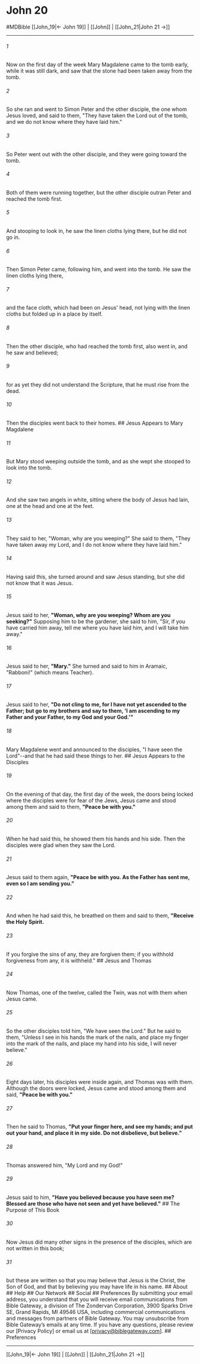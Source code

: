 # John 20
#MDBible
[[John_19|← John 19]] | [[John]] | [[John_21|John 21 →]]

***






###### 1 


Now on the first day of the week Mary Magdalene came to the tomb early, while it was still dark, and saw that the stone had been taken away from the tomb. 





###### 2 


So she ran and went to Simon Peter and the other disciple, the one whom Jesus loved, and said to them, "They have taken the Lord out of the tomb, and we do not know where they have laid him." 





###### 3 


So Peter went out with the other disciple, and they were going toward the tomb. 





###### 4 


Both of them were running together, but the other disciple outran Peter and reached the tomb first. 





###### 5 


And stooping to look in, he saw the linen cloths lying there, but he did not go in. 





###### 6 


Then Simon Peter came, following him, and went into the tomb. He saw the linen cloths lying there, 





###### 7 


and the face cloth, which had been on Jesus' head, not lying with the linen cloths but folded up in a place by itself. 





###### 8 


Then the other disciple, who had reached the tomb first, also went in, and he saw and believed; 





###### 9 


for as yet they did not understand the Scripture, that he must rise from the dead. 





###### 10 


Then the disciples went back to their homes. ## Jesus Appears to Mary Magdalene 





###### 11 


But Mary stood weeping outside the tomb, and as she wept she stooped to look into the tomb. 





###### 12 


And she saw two angels in white, sitting where the body of Jesus had lain, one at the head and one at the feet. 





###### 13 


They said to her, "Woman, why are you weeping?" She said to them, "They have taken away my Lord, and I do not know where they have laid him." 





###### 14 


Having said this, she turned around and saw Jesus standing, but she did not know that it was Jesus. 





###### 15 


Jesus said to her, **"Woman, why are you weeping? Whom are you seeking?"** Supposing him to be the gardener, she said to him, "Sir, if you have carried him away, tell me where you have laid him, and I will take him away." 





###### 16 


Jesus said to her, **"Mary."** She turned and said to him in Aramaic, "Rabboni!" (which means Teacher). 





###### 17 


Jesus said to her, **"Do not cling to me, for I have not yet ascended to the Father; but go to my brothers and say to them, 'I am ascending to my Father and your Father, to my God and your God.'"** 





###### 18 


Mary Magdalene went and announced to the disciples, "I have seen the Lord"--and that he had said these things to her. ## Jesus Appears to the Disciples 





###### 19 


On the evening of that day, the first day of the week, the doors being locked where the disciples were for fear of the Jews, Jesus came and stood among them and said to them, **"Peace be with you."** 





###### 20 


When he had said this, he showed them his hands and his side. Then the disciples were glad when they saw the Lord. 





###### 21 


Jesus said to them again, **"Peace be with you. As the Father has sent me, even so I am sending you."** 





###### 22 


And when he had said this, he breathed on them and said to them, **"Receive the Holy Spirit.** 





###### 23 


If you forgive the sins of any, they are forgiven them; if you withhold forgiveness from any, it is withheld." ## Jesus and Thomas 





###### 24 


Now Thomas, one of the twelve, called the Twin, was not with them when Jesus came. 





###### 25 


So the other disciples told him, "We have seen the Lord." But he said to them, "Unless I see in his hands the mark of the nails, and place my finger into the mark of the nails, and place my hand into his side, I will never believe." 





###### 26 


Eight days later, his disciples were inside again, and Thomas was with them. Although the doors were locked, Jesus came and stood among them and said, **"Peace be with you."** 





###### 27 


Then he said to Thomas, **"Put your finger here, and see my hands; and put out your hand, and place it in my side. Do not disbelieve, but believe."** 





###### 28 


Thomas answered him, "My Lord and my God!" 





###### 29 


Jesus said to him, **"Have you believed because you have seen me? Blessed are those who have not seen and yet have believed."** ## The Purpose of This Book 





###### 30 


Now Jesus did many other signs in the presence of the disciples, which are not written in this book; 





###### 31 


but these are written so that you may believe that Jesus is the Christ, the Son of God, and that by believing you may have life in his name. ## About ## Help ## Our Network ## Social ## Preferences By submitting your email address, you understand that you will receive email communications from Bible Gateway, a division of The Zondervan Corporation, 3900 Sparks Drive SE, Grand Rapids, MI 49546 USA, including commercial communications and messages from partners of Bible Gateway. You may unsubscribe from Bible Gateway&rsquo;s emails at any time. If you have any questions, please review our [Privacy Policy] or email us at [privacy@biblegateway.com]. ## Preferences

***

[[John_19|← John 19]] | [[John]] | [[John_21|John 21 →]]

